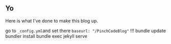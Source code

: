 ## Yo

Here is what I've done to make this blog up.

go to `_config.yml`and set there `baseurl: "/PinchCodeBlog"` !!!
bundle update
bundler install
bundle exec jekyll serve